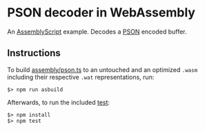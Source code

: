 PSON decoder in WebAssembly
===========================

An [AssemblyScript](http://assemblyscript.org) example. Decodes a [PSON](https://github.com/dcodeIO/PSON) encoded buffer.

Instructions
------------

To build [assembly/pson.ts](./assembly/pson.ts) to an untouched and an optimized `.wasm` including their respective `.wat` representations, run:

```
$> npm run asbuild
```

Afterwards, to run the included [test](./tests/index.js):

```
$> npm install
$> npm test
```
